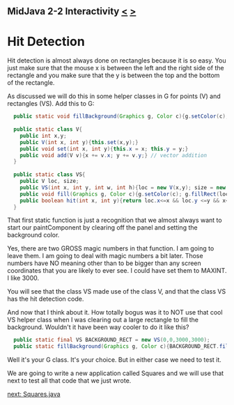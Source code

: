 ## MidJava 2-2 Interactivity [&LT;](MJ0201.md) [&GT;](MJ0203.md) 
# Hit Detection
Hit detection is almost always done on rectangles because it is so easy. You just make sure that the mouse x is between the left and the right side of the rectangle and you make sure that the y is between the top and the bottom of the rectangle.

As discussed we will do this in some helper classes in G for points (V) and rectangles (VS). Add this to G:

```java
  public static void fillBackground(Graphics g, Color c){g.setColor(c); g.fillRect(0,0,3000,3000);}
  
  public static class V{
    public int x,y;
    public V(int x, int y){this.set(x,y);}
    public void set(int x, int y){this.x = x; this.y = y;}
    public void add(V v){x += v.x; y += v.y;} // vector addition
  }
  
  public static class VS{
    public V loc, size;
    public VS(int x, int y, int w, int h){loc = new V(x,y); size = new V(w,h);}
    public void fill(Graphics g, Color c){g.setColor(c); g.fillRect(loc.x,loc.y,size.x,size.y);}
    public boolean hit(int x, int y){return loc.x<=x && loc.y <=y && x<=(loc.x+size.x) && y<=(loc.y+size.y);}
  }
```
  
That first static function is just a recognition that we almost always want to start our paintComponent by clearing off the panel and setting the background color.

Yes, there are two GROSS magic numbers in that function. I am going to leave them. I am going to deal with magic numbers a bit later. Those numbers have NO meaning other than to be bigger than any screen coordinates that you are likely to ever see. I could have set them to MAXINT. I like 3000.

You will see that the class VS made use of the class V, and that the class VS has the hit detection code.

And now that I think about it. How totally bogus was it to NOT use that cool VS helper class when I was clearing out a large rectangle to fill the background. Wouldn't it have been way cooler to do it like this?

```java
  public static final VS BACKGROUND_RECT = new VS(0,0,3000,3000);
  public static fillBackground(Graphics g, Color c){BACKGROUND_RECT.fill(g,c);}
```

Well it's your G class. It's your choice. But in either case we need to test it. 

We are going to write a new application called Squares and we will use that next to test all that code that we just wrote.

[next: Squares.java](MJ0203.md) 